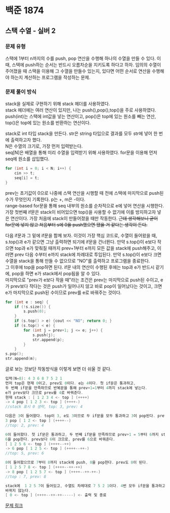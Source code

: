 # 백준 1874
## 스택 수열 - 실버 2
### 문제 유형

스택에 1부터 n까지의 수를 push, pop 연산을 수행해 하나의 수열을 만들 수 있다. 이 때, 스택에 push하는 순서는
반드시 오름차순을 지키도록 하다고 하자. 임의의 수열이 주어졌을 때 스택을 이용해 그 수열을 만들수 있는지,
있다면 어떤 순서로 연산을 수행해야 하는지 계산하는 프로그램을 작성하는 문제.

### 문제 풀이 방식

stack을 실제로 구현하기 위해 stack 헤더를 사용하였다.   
stack 헤더에는 여러 연산이 있지만, 나는 push(),pop(),top()을 주로 사용하였다. push(int)는 스택에
int값을 넣는 연산이고, pop()은 top에 있는 원소를 빼는 연산, top()은 top에 있는 원소를 반환하는 연산이다.

stack<int >로 int 타입 stack을 만든다. str은
string 타입으로 결과를 모두 str에 넣어 한 번에 출력하고자 했다.   
N은 수열의 크기로, 가장 먼저 입력받는다.   
seq[N]은 배열을 통해 미리 수열을 입력받기 위해 사용하였다. for문을 이용해 먼저 seq에 원소를 삽입했다.
~~~cpp
for (int i = 0; i < N; i++) {
    cin >> t;
    seq[i] = t;
}
~~~
prev는 초기값이 0으로 나중에 스택 연산을 시행할 때 전에 스택에 마지막으로 push된 수가 무엇인지 기록한다.
p는 +, m은 -이다.   
range-based for문을 통해 seq 내부의 원소를 순차적으로 e에 넣어 연산을 시행한다.   
가장 첫번째 if문은 stack이 비어있으면 top()을 사용할 수 없기에 이를 방지하고자 넣은 연산이다. 가장 처음에 stack이
만들어졌을 때만 작동한다. ~~근데 생각해보니 굳이 for문에 넣지 않고 처음부터 s에 0을 push했으면 됐을 거 같다는 
생각이 든다.~~   

다음 if문과 그 밑에 if문을 함께 보자. 이것이 가장 핵심 코드로, 수열이 들어왔을 때, s.top()과 e가 같으면 
그냥 출력하면 되기에 if문을 건너뛴다. 만약 s.top()이 e보다 작으면 top과 e가 맞춰질 때까지 prev+1부터
e까지 모든 값을 stack에 push해주고, 이러면 prev 다음 수부터 e까지 stack에 차례대로 투입된다.
만약 s.top()이 e보다 크면 수열을 stack을 통해 만들 수 없으므로 "NO"를 출력하고 프로그램을 종료한다.   
그 이후에 top을 pop하면 된다. if문 내의 연산이 수행된 후에는 top과 e가 반드시 같기에, pop을 하면 e가
stack에서 pop됨을 알 수 있다.   
마지막으로 "prev가 e보다 작을 때"라는 조건은 prev는 마지막으로 push된 수이고, e가 prev보다 작다는 것은
push가 일어나지 않고 바로 pop이 일어났다는 것이고, 크면 e가 마지막으로 push된 수이므로 prev를 e로 바꿔주는
것이다.

~~~cpp
for (int e : seq) {
    if (!s.size()) {
        s.push(0);
    }
    if (s.top() > e) {cout << "NO"; return 0; }
    if (s.top() < e) {
        for (int j = prev+1; j <= e; j++) {
            s.push(j);
            str.append(p);
        }
    }
s.pop();
str.append(m);
~~~

글로 보는 것보단 작동방식을 이렇게 보면 더 쉬울 것 같다.
~~~cpp
입력(N=8): 4 3 6 8 7 5 2 1
먼저 top은 현재 0이고, prev도 0이다. e는 4이다. 첫 if문은 통과하고, 
두 번째 if문을 만족하므로 반복문을 통해 prev+1=1부터 4까지 stack에 넣는다.
e가 prev보다 크므로 prev를 4로 바꿔준다.
현재 stack : [ 1 2 3 4 <- top ] (++++)
-> 4 pop [ 1 2 3 <- top ] (++++-)
//stack 표시 0 생략, top: 3, prev: 4

다음은 3이 들어왔다. top이 3, e도 3이므로 두 if문을 모두 통과하고 3이 pop된다. prev는 바뀌지 않는다.
3 pop [ 1 2 <- top ] (++++--)
//top: 2, prev: 4

6이 들어왔다. 첫 if문은 통과하고, 두 번째 if문을 만족하므로 prev+1 = 5부터 6까지 stack에 push,
6을 pop한다. prev보다 6이 크므로, prev를 6으로 바꿔준다.
[ 1 2 5 6 <- top ] (++++--++) 
-> 6 pop [ 1 2 5 <- top ] (++++--++-)
//top: 5, prev: 6

8이 들어왔으므로 7부터 8까지 stack에 push, 8을 pop한다. prev도 8이 된다.
[ 1 2 5 7 8 <- top ] (++++--++-++) 
-> 8 pop [ 1 2 5 7 <- top ] (++++--++-++-)
//top : 7, prev: 8

stack에  1 2 5 7이 들어있고, 수열도 차례대로 7 5 2 1이다. 4번 모두 if문을 통과하고 pop되며, prev는
바뀌지 않는다.
[ 0 <- top ] (++++--++-++-----) <- 출력 및 종료
~~~

[문제 링크](https://github.com/tyshim0118/BJ-Codes/blob/main/BJ1874.cpp)
